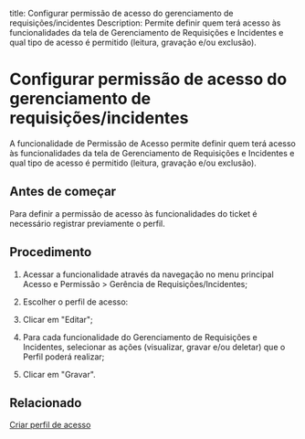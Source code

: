 title: Configurar permissão de acesso do gerenciamento de requisições/incidentes
Description: Permite definir quem terá acesso às funcionalidades da tela de Gerenciamento de Requisições e Incidentes e qual tipo de acesso é permitido (leitura, gravação e/ou exclusão).
# Configurar permissão de acesso do gerenciamento de requisições/incidentes

A funcionalidade de Permissão de Acesso permite definir quem terá acesso às
funcionalidades da tela de Gerenciamento de Requisições e Incidentes e qual tipo
de acesso é permitido (leitura, gravação e/ou exclusão).

Antes de começar
--------------------

Para definir a permissão de acesso às funcionalidades do ticket é necessário
registrar previamente o perfil.

Procedimento
----------------

1.  Acessar a funcionalidade através da navegação no menu principal Acesso e
    Permissão \> Gerência de Requisições/Incidentes;

2.  Escolher o perfil de acesso:

3.  Clicar em "Editar";

4.  Para cada funcionalidade do Gerenciamento de Requisições e Incidentes,
    selecionar as ações (visualizar, gravar e/ou deletar) que o Perfil poderá
    realizar;

5.  Clicar em "Gravar".



Relacionado
-------

[Criar perfil de acesso](/pt-br/citsmart-platform-9/initial-settings/access-settings/profile/create-profile-access.html)


<!-- !!! tip "About"

    <b>Product/Version:</b> CITSmart | 9.00 &nbsp;&nbsp;
    <b>Updated:</b>01/16/2021 – Anna Martins
